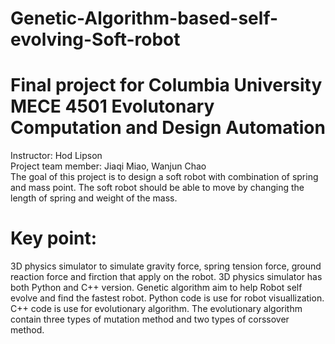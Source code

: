 # Genetic-Algorithm-based-self-evolving-Soft-robot
# Final project for Columbia University MECE 4501 Evolutonary Computation and Design Automation
Instructor: Hod Lipson\
Project team member: Jiaqi Miao, Wanjun Chao\
The goal of this project is to design a soft robot with combination of spring and mass point.
The soft robot should be able to move by changing the length of spring and weight of the mass.
# Key point:
3D physics simulator to simulate gravity force, spring tension force, ground reaction force and firction that apply on the robot.
3D physics simulator has both Python and C++ version.
Genetic algorithm aim to help Robot self evolve and find the fastest robot.
Python code is use for robot visuallization.
C++ code is use for evolutionary algorithm. 
The evolutionary algorithm contain three types of mutation method and two types of corssover method. 

